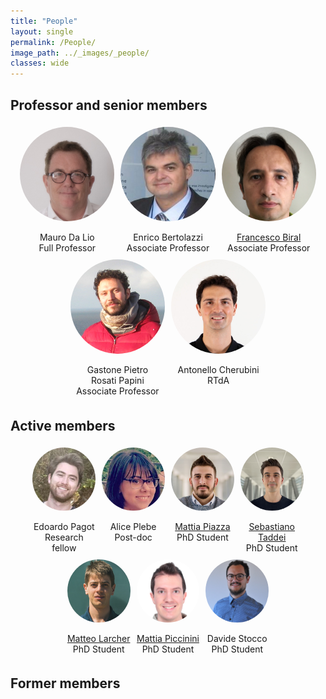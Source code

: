 ```yaml
---
title: "People"
layout: single
permalink: /People/
image_path: ../_images/_people/
classes: wide
---
```

<style>
  .inner {
    max-width: 95%;
  }

  .member-container {
    display: flex;
    flex-wrap: wrap;
    justify-content: center;
  }

  .member-container .member {
    text-align: center;
    margin: 5px;
    flex: 1 0 50%;
    max-width: 30%;
    min-width: 100px;
  }

  .member-container .member .image-container {
    width: 100%;
    padding-bottom: 0%;
    position: relative;
    border-radius: 50%;
    overflow: hidden;
  }

  .member-container .member .image-container:before {
    content: "";
    display: block;
    padding-top: 100%;
  }

  .member-container .member .image-container img {
    width: 100%;
    height: 100%;
    object-fit: cover;
    object-position: top center;
    position: absolute;
    top: 0;
    left: 0;
  }

  .member-container2 {
    display: flex;
    flex-wrap: wrap;
    justify-content: center;
  }

  .member-container2 .member2 {
    text-align: center;
    margin: 5px;
    flex: 1 0 30%;
    max-width: 20%;
    min-width: 80px;
  }

  .member-container2 .member2 .image-container2 {
    width: 100%;
    padding-bottom: 0%;
    position: relative;
    border-radius: 50%;
    overflow: hidden;
  }

  .member-container2 .member2 .image-container2:before {
    content: "";
    display: block;
    padding-top: 100%;
  }

  .member-container2 .member2 .image-container2 img {
    width: 100%;
    height: 100%;
    object-fit: cover;
    object-position: top center;
    position: absolute;
    top: 0;
    left: 0;
  }

</style>

<!-- <style>
  .inner {
    max-width: 75%;
  }

  .member-container {
    display: flex;
    flex-wrap: wrap;
    justify-content: center;
  }

  .member-container .member {
    text-align: center;
    margin: 5px;
  }

  .member-container .member .image-container {
    width: 180px;
    height: 180px;
    display: flex;
    justify-content: center;
    align-items: flex-start;
    overflow: hidden;
    position: relative;
    border-radius: 50%;
  }

  .member-container .member .image-container:before {
    content: "";
    display: block;
    width: 100%;
    height: 100%;
    border-radius: 50%;
    position: absolute;
    top: 0;
    left: 0;
    background-color: white;
    transform: translateY(-50%);
  }

  .member-container .member .image-container img {
    width: 100%;
    height: auto;
    object-fit: cover;
    object-position: top center;
    position: relative;
    z-index: 1;
  }

  .member-container .member .image-container2 {
    width: 100px;
    height: 100px;
    display: flex;
    justify-content: center;
    align-items: flex-start;
    overflow: hidden;
    position: relative;
    border-radius: 50%;
  }

  .member-container .member .image-container2:before {
    content: "";
    display: block;
    width: 100%;
    height: 100%;
    border-radius: 50%;
    position: absolute;
    top: 0;
    left: 0;
    background-color: white;
    transform: translateY(-50%);
  }

  .member-container .member .image-container2 img {
    width: 100%;
    height: auto;
    object-fit: cover;
    object-position: top center;
    position: relative;
    z-index: 1;
  }
</style> -->





  <h2>Professor and senior members</h2>
  <div class="member-container">
    <div class="member">
      <div class="image-container">
        <img src="../_images/_people/mauro_da_lio.jpg" alt="Mauro Da Lio">
      </div>
      <br>
      <span>Mauro Da Lio</span>
      <br>
      <span>Full Professor</span>
    </div>
    <div class="member">
      <div class="image-container">
        <img src="../_images/_people/enrico_bertolazzi.jpg" alt="Enrico Bertolazzi">
      </div>
      <br>
      <span>Enrico Bertolazzi</span>
      <br>
      <span>Associate Professor</span>
    </div>
    <div class="member">
      <a href="/People/FrancescoBiral">
        <div class="image-container">
          <img src="../_images/_people/francesco_biral.jpg" alt="Francesco Biral">
        </div>
      </a>
      <br>
      <a href="/People/MattiaPiccinini"> <span>Francesco Biral</span> </a>
      <br>
      <span>Associate Professor</span>
    </div>
    <div class="member">
      <div class="image-container">
        <img src="../_images/_people/gastone_rosati.jpg" alt="Gastone Pietro Rosati Papini">
      </div>
      <br>
      <span>Gastone Pietro <br> Rosati Papini</span>
      <br>
      <span>Associate Professor</span>
    </div>
    <div class="member">
      <div class="image-container">
        <img src="../_images/_people/antonello_cherubini.jpg" alt="Antonello Cherubini">
      </div>
      <br>
      <span>Antonello Cherubini</span>
      <br>
      <span>RTdA</span>
    </div>
  </div>

   <h2>Active members</h2>
  <div class="member-container2">
    <div class="member2">
      <div class="image-container2">
        <img src="../_images/_people/edoardo_pagot.jpg" alt="Edoardo Pagot">
      </div>
      <br>
      <span>Edoardo Pagot</span>
      <br>
      <span>Research fellow</span>
    </div>
    <div class="member2">
      <div class="image-container2">
        <img src="../_images/_people/alice_plebe.jpg" alt="Alice Plebe">
      </div>
      <br>
      <span>Alice Plebe</span>
      <br>
      <span>Post-doc</span>
    </div>
    <div class="member2">
      <a href="/People/MattiaPiazza">
        <div class="image-container2">
          <img src="../_images/_people/MattiaPiazza.jpeg" alt="Mattia Piazza">
        </div>
      </a>
      <br>
      <a href="/People/MattiaPiazza"> <span>Mattia Piazza</span> </a>
      <br>
      <span>PhD Student</span>
    </div>
    <div class="member2">
      <a href="/People/SebastianoTaddei">
        <div class="image-container2">
          <img src="../_images/_people/sebastiano_taddei.jpg" alt="Sebastiano Taddei">
        </div>
      </a>
      <br>
      <a href="/People/SebastianoTaddei"> <span>Sebastiano Taddei</span> </a>
      <br>
      <span>PhD Student</span>
    </div>
    <div class="member2">
      <a href="/People/MatteoLarcher">
        <div class="image-container2">
          <img src="../_images/_people/matteo_larcher.jpg" alt="Matteo Larcher">
        </div>
      </a>
      <br>
      <a href="/People/SebastianoTaddei"> <span>Matteo Larcher</span> </a>
      <br>
      <span>PhD Student</span>
    </div>
    <div class="member2">
      <a href="/People/MattiaPiccinini">
        <div class="image-container2">
          <img src="../_images/_people/mattia_piccinini.JPG" alt="Mattia Piccinini">
        </div>
      </a>
      <br>
      <a href="/People/SebastianoTaddei"> <span>Mattia Piccinini</span> </a>
      <br>
      <span>PhD Student</span>
    </div>
    <div class="member2">
      <div class="image-container2">
        <img src="../_images/_people/davide_stocco.jpg" alt="Davide Stocco">
      </div>
      <br>
      <span>Davide Stocco</span>
      <br>
      <span>PhD Student</span>
    </div>
  </div>

   <h2>Former members</h2>
